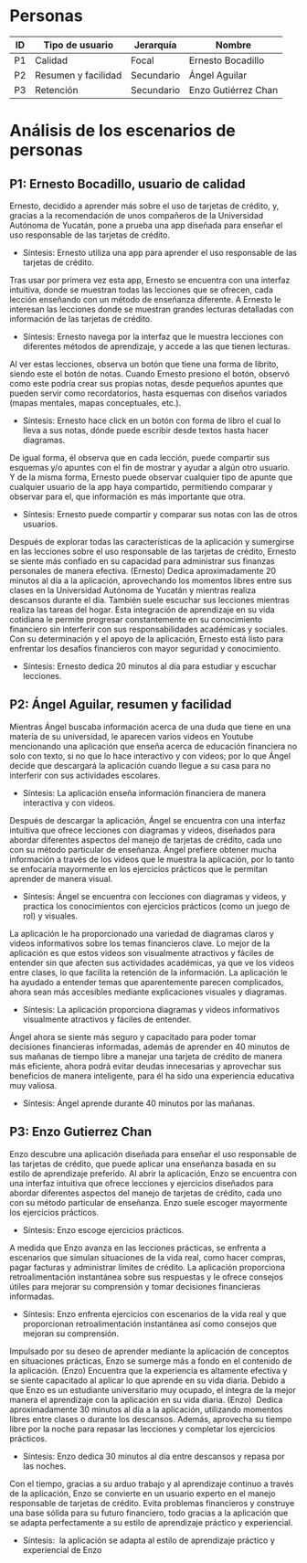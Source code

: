 
# Personas 

  

| ID  | Tipo de usuario     | Jerarquía  | Nombre              |
| --- | ------------------- | ---------- | ------------------- |
| P1  | Calidad             | Focal      | Ernesto Bocadillo   |
| P2  | Resumen y facilidad | Secundario | Ángel Aguilar       |
| P3  | Retención           | Secundario | Enzo Gutiérrez Chan |



# Análisis de los escenarios de personas

## P1: Ernesto Bocadillo, usuario de calidad

  

Ernesto, decidido a aprender más sobre el uso de tarjetas de crédito, y, gracias a la recomendación de unos compañeros de la Universidad Autónoma de Yucatán, pone a prueba una app diseñada para enseñar el uso responsable de las tarjetas de crédito.

- Síntesis: Ernesto utiliza una app para aprender el uso responsable de las tarjetas de crédito. 
    

  

Tras usar por primera vez esta app, Ernesto se encuentra con una interfaz intuitiva, donde se muestran todas las lecciones que se ofrecen, cada lección enseñando con un método de enseñanza diferente. A Ernesto le interesan las lecciones donde se muestran grandes lecturas detalladas con información de las tarjetas de crédito.

- Síntesis: Ernesto navega por la interfaz que le muestra lecciones con diferentes métodos de aprendizaje, y accede a las que tienen lecturas. 
    

  

Al ver estas lecciones, observa un botón que tiene una forma de librito, siendo este el botón de notas. Cuando Ernesto presiono el botón, observó como este podría crear sus propias notas, desde pequeños apuntes que pueden servir como recordatorios, hasta esquemas con diseños variados (mapas mentales, mapas conceptuales, etc.).

- Síntesis: Ernesto hace click en un botón con forma de libro el cual lo lleva a sus notas, dónde puede escribir desde textos hasta hacer diagramas. 
    

  

De igual forma, él observa que en cada lección, puede compartir sus esquemas y/o apuntes con el fin de mostrar y ayudar a algún otro usuario. Y de la misma forma, Ernesto puede observar cualquier tipo de apunte que cualquier usuario de la app haya compartido, permitiendo comparar y observar para el, que información es más importante que otra.

- Síntesis: Ernesto puede compartir y comparar sus notas con las de otros usuarios. 
    

  

Después de explorar todas las características de la aplicación y sumergirse en las lecciones sobre el uso responsable de las tarjetas de crédito, Ernesto se siente más confiado en su capacidad para administrar sus finanzas personales de manera efectiva. (Ernesto) Dedica aproximadamente 20 minutos al día a la aplicación, aprovechando los momentos libres entre sus clases en la Universidad Autónoma de Yucatán y mientras realiza descansos durante el día. También suele escuchar sus lecciones mientras realiza las tareas del hogar. Esta integración de aprendizaje en su vida cotidiana le permite progresar constantemente en su conocimiento financiero sin interferir con sus responsabilidades académicas y sociales. Con su determinación y el apoyo de la aplicación, Ernesto está listo para enfrentar los desafíos financieros con mayor seguridad y conocimiento.

- Síntesis: Ernesto dedica 20 minutos al día para estudiar y escuchar lecciones. 
    

  

## P2: Ángel Aguilar, resumen y facilidad

  

Mientras Ángel buscaba información acerca de una duda que tiene en una materia de su universidad, le aparecen varios videos en Youtube mencionando una aplicación que enseña acerca de educación financiera no solo con texto, si no que lo hace interactivo y con videos; por lo que Ángel decide que descargará la aplicación cuando llegue a su casa para no interferir con sus actividades escolares.

- Síntesis: La aplicación enseña información financiera de manera interactiva y con videos. 
    

  

Después de descargar la aplicación, Ángel se encuentra con una interfaz intuitiva que ofrece lecciones con diagramas y videos, diseñados para abordar diferentes aspectos del manejo de tarjetas de crédito, cada uno con su método particular de enseñanza. Ángel prefiere obtener mucha información a través de los videos que le muestra la aplicación, por lo tanto se enfocaría mayormente en los ejercicios prácticos que le permitan aprender de manera visual.

- Síntesis: Ángel se encuentra con lecciones con diagramas y videos, y practica los conocimientos con ejercicios prácticos (como un juego de rol) y visuales.
    

  

La aplicación le ha proporcionado una variedad de diagramas claros y videos informativos sobre los temas financieros clave. Lo mejor de la aplicación es que estos videos son visualmente atractivos y fáciles de entender sin que afecten sus actividades académicas, ya que ve los videos entre clases, lo que facilita la retención de la información. La aplicación le ha ayudado a entender temas que aparentemente parecen complicados, ahora sean más accesibles mediante explicaciones visuales y diagramas.

- Síntesis: La aplicación proporciona diagramas y videos informativos visualmente atractivos y fáciles de entender. 
    

  

Ángel ahora se siente más seguro y capacitado para poder tomar decisiones financieras informadas, además de aprender en 40 minutos de sus mañanas de tiempo libre a manejar una tarjeta de crédito de manera más eficiente, ahora podrá evitar deudas innecesarias y aprovechar sus beneficios de manera inteligente, para él ha sido una experiencia educativa muy valiosa.

- Síntesis: Ángel aprende durante 40 minutos por las mañanas. 
    

  

## P3: Enzo Gutierrez Chan

  

Enzo descubre una aplicación diseñada para enseñar el uso responsable de las tarjetas de crédito, que puede aplicar una enseñanza basada en su estilo de aprendizaje preferido. Al abrir la aplicación, Enzo se encuentra con una interfaz intuitiva que ofrece lecciones y ejercicios diseñados para abordar diferentes aspectos del manejo de tarjetas de crédito, cada uno con su método particular de enseñanza. Enzo suele escoger mayormente los ejercicios prácticos.

- Síntesis: Enzo escoge ejercicios prácticos. 
    

  

A medida que Enzo avanza en las lecciones prácticas, se enfrenta a escenarios que simulan situaciones de la vida real, como hacer compras, pagar facturas y administrar límites de crédito. La aplicación proporciona retroalimentación instantánea sobre sus respuestas y le ofrece consejos útiles para mejorar su comprensión y tomar decisiones financieras informadas. 

- Síntesis: Enzo enfrenta ejercicios con escenarios de la vida real y que proporcionan retroalimentación instantánea así como consejos que mejoran su comprensión. 
    

  

Impulsado por su deseo de aprender mediante la aplicación de conceptos en situaciones prácticas, Enzo se sumerge más a fondo en el contenido de la aplicación. (Enzo) Encuentra que la experiencia es altamente efectiva y se siente capacitado al aplicar lo que aprende en su vida diaria. Debido a que Enzo es un estudiante universitario muy ocupado, el íntegra de la mejor manera el aprendizaje con la aplicación en su vida diaria. (Enzo)  Dedica aproximadamente 30 minutos al día a la aplicación, utilizando momentos libres entre clases o durante los descansos. Además, aprovecha su tiempo libre por la noche para repasar las lecciones y completar los ejercicios prácticos.

- Síntesis: Enzo dedica 30 minutos al día entre descansos y repasa por las noches. 
    

  

Con el tiempo, gracias a su arduo trabajo y al aprendizaje continuo a través de la aplicación, Enzo se convierte en un usuario experto en el manejo responsable de tarjetas de crédito. Evita problemas financieros y construye una base sólida para su futuro financiero, todo gracias a la aplicación que se adapta perfectamente a su estilo de aprendizaje práctico y experiencial.

- Síntesis:  la aplicación se adapta al estilo de aprendizaje práctico y experiencial de Enzo
    

